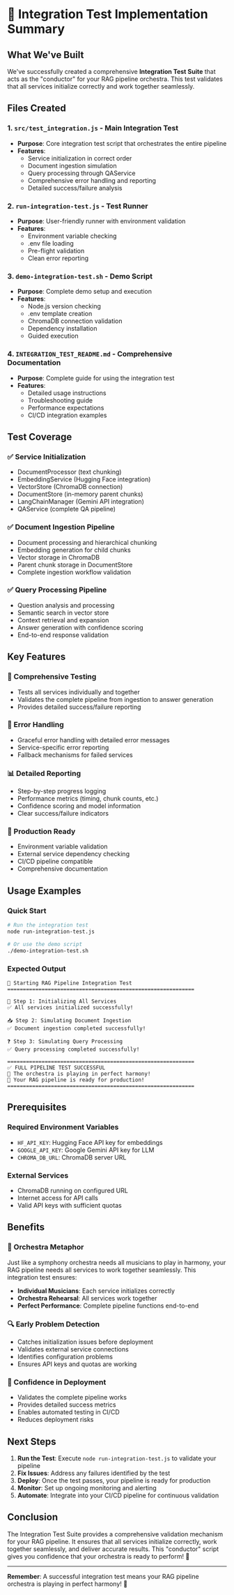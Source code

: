 # 🎼 Integration Test Implementation Summary

## What We've Built

We've successfully created a comprehensive **Integration Test Suite** that acts as the "conductor" for your RAG pipeline orchestra. This test validates that all services initialize correctly and work together seamlessly.

## Files Created

### 1. `src/test_integration.js` - Main Integration Test
- **Purpose**: Core integration test script that orchestrates the entire pipeline
- **Features**:
  - Service initialization in correct order
  - Document ingestion simulation
  - Query processing through QAService
  - Comprehensive error handling and reporting
  - Detailed success/failure analysis

### 2. `run-integration-test.js` - Test Runner
- **Purpose**: User-friendly runner with environment validation
- **Features**:
  - Environment variable checking
  - .env file loading
  - Pre-flight validation
  - Clean error reporting

### 3. `demo-integration-test.sh` - Demo Script
- **Purpose**: Complete demo setup and execution
- **Features**:
  - Node.js version checking
  - .env template creation
  - ChromaDB connection validation
  - Dependency installation
  - Guided execution

### 4. `INTEGRATION_TEST_README.md` - Comprehensive Documentation
- **Purpose**: Complete guide for using the integration test
- **Features**:
  - Detailed usage instructions
  - Troubleshooting guide
  - Performance expectations
  - CI/CD integration examples

## Test Coverage

### ✅ Service Initialization
- DocumentProcessor (text chunking)
- EmbeddingService (Hugging Face integration)
- VectorStore (ChromaDB connection)
- DocumentStore (in-memory parent chunks)
- LangChainManager (Gemini API integration)
- QAService (complete QA pipeline)

### ✅ Document Ingestion Pipeline
- Document processing and hierarchical chunking
- Embedding generation for child chunks
- Vector storage in ChromaDB
- Parent chunk storage in DocumentStore
- Complete ingestion workflow validation

### ✅ Query Processing Pipeline
- Question analysis and processing
- Semantic search in vector store
- Context retrieval and expansion
- Answer generation with confidence scoring
- End-to-end response validation

## Key Features

### 🎯 Comprehensive Testing
- Tests all services individually and together
- Validates the complete pipeline from ingestion to answer generation
- Provides detailed success/failure reporting

### 🔧 Error Handling
- Graceful error handling with detailed error messages
- Service-specific error reporting
- Fallback mechanisms for failed services

### 📊 Detailed Reporting
- Step-by-step progress logging
- Performance metrics (timing, chunk counts, etc.)
- Confidence scoring and model information
- Clear success/failure indicators

### 🚀 Production Ready
- Environment variable validation
- External service dependency checking
- CI/CD pipeline compatible
- Comprehensive documentation

## Usage Examples

### Quick Start
```bash
# Run the integration test
node run-integration-test.js

# Or use the demo script
./demo-integration-test.sh
```

### Expected Output
```
🎼 Starting RAG Pipeline Integration Test
============================================================

🎯 Step 1: Initializing All Services
✅ All services initialized successfully!

📥 Step 2: Simulating Document Ingestion
✅ Document ingestion completed successfully!

❓ Step 3: Simulating Query Processing
✅ Query processing completed successfully!

============================================================
✅ FULL PIPELINE TEST SUCCESSFUL
🎼 The orchestra is playing in perfect harmony!
🚀 Your RAG pipeline is ready for production!
============================================================
```

## Prerequisites

### Required Environment Variables
- `HF_API_KEY`: Hugging Face API key for embeddings
- `GOOGLE_API_KEY`: Google Gemini API key for LLM
- `CHROMA_DB_URL`: ChromaDB server URL

### External Services
- ChromaDB running on configured URL
- Internet access for API calls
- Valid API keys with sufficient quotas

## Benefits

### 🎼 Orchestra Metaphor
Just like a symphony orchestra needs all musicians to play in harmony, your RAG pipeline needs all services to work together seamlessly. This integration test ensures:

- **Individual Musicians**: Each service initializes correctly
- **Orchestra Rehearsal**: All services work together
- **Perfect Performance**: Complete pipeline functions end-to-end

### 🔍 Early Problem Detection
- Catches initialization issues before deployment
- Validates external service connections
- Identifies configuration problems
- Ensures API keys and quotas are working

### 🚀 Confidence in Deployment
- Validates the complete pipeline works
- Provides detailed success metrics
- Enables automated testing in CI/CD
- Reduces deployment risks

## Next Steps

1. **Run the Test**: Execute `node run-integration-test.js` to validate your pipeline
2. **Fix Issues**: Address any failures identified by the test
3. **Deploy**: Once the test passes, your pipeline is ready for production
4. **Monitor**: Set up ongoing monitoring and alerting
5. **Automate**: Integrate into your CI/CD pipeline for continuous validation

## Conclusion

The Integration Test Suite provides a comprehensive validation mechanism for your RAG pipeline. It ensures that all services initialize correctly, work together seamlessly, and deliver accurate results. This "conductor" script gives you confidence that your orchestra is ready to perform! 🎼

---

**Remember**: A successful integration test means your RAG pipeline orchestra is playing in perfect harmony! 🎉
